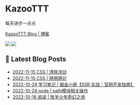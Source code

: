 # KazooTTT
每天进步一点点

[KazooTTT Blog | 博客](https://blog.kazoottt.club/)

<a href="https://github.com/anuraghazra/github-readme-stats">
  <img align="left" src="https://github-readme-stats.vercel.app/api?username=KazooTTT&theme=radical" />
</a>

<a href="https://github.com/anuraghazra/github-readme-stats">
  <img src="https://github-readme-stats.vercel.app/api/top-langs/?username=KazooTTT&theme=radical" />
</a>


## 📕 Latest Blog Posts

<!-- BLOG-POST-LIST:START -->
 - [2022-11-15 CSS | 清除浮动](https://kazoottt.github.io//2022/11/15/%E6%B8%85%E9%99%A4%E6%B5%AE%E5%8A%A8/)
 - [2022-11-15 CSS | 随用随记](https://kazoottt.github.io//2022/11/15/CSS%E9%9A%8F%E7%94%A8%E9%9A%8F%E8%AE%B0/)
 - [2022-10-29 学习笔记 | 掘金小册【SSR 实战：官网开发指南】](https://kazoottt.github.io//2022/10/29/%E6%8E%98%E9%87%91%E5%B0%8F%E5%86%8C-SSR-%E5%AE%9E%E6%88%98-%E5%AE%98%E7%BD%91%E5%BC%80%E5%8F%91%E6%8C%87%E5%8D%97/)
 - [2022-10-24 node | path模块相关操作](https://kazoottt.github.io//2022/10/24/node-path%E6%A8%A1%E5%9D%97%E7%9B%B8%E5%85%B3%E6%93%8D%E4%BD%9C/)
 - [2022-10-18 阅读 | 牧羊少年奇幻之旅](https://kazoottt.github.io//2022/10/18/%E7%89%A7%E7%BE%8A%E5%B0%91%E5%B9%B4%E5%A5%87%E5%B9%BB%E4%B9%8B%E6%97%85/)<!-- BLOG-POST-LIST:END -->
